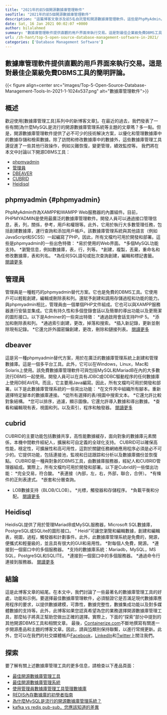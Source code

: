```yaml
---
title: "2021年的前5個開源數據庫管理軟件" 
seoTitle: "2021年的前5個開源數據庫管理軟件" 
description: "這篇博客文章涉及前5名自託管和開源數據庫管理軟件。這些是PhpMyAdmin，Adminer，Dbeaver，Cubrid和Heidisql。" 
date: Sat, 16 Jan 2021 00:02:07 +0000
author: bilalahmed
summary: "數據庫管理軟件提供直觀的用戶界面來執行交易。這是對最佳企業級免費DBMS工具的簡明評論。" 
url: /zh-hant/top-5-open-source-database-management-software-in-2021/
categories: ['Database Management Software']
---
```


## 數據庫管理軟件提供直觀的用戶界面來執行交易。這是對最佳企業級免費DBMS工具的簡明評論。

{{< figure align=center src="images/Top-5-Open-Source-Database-Management-Tools-In-2021-1-1024x537.png" alt="數據庫管理軟件">}}


## 概述
歡迎使用[數據庫管理工具]系列中的新博客文章[1]。在最近的過去，我們發表了一些有關[為什麼MySQL是流行的開源數據庫管理系統等主題的文章嗎？多一點。但是，開源數據庫管理軟件提供了必不可少的技術解決方案，以優化和管理數據庫中的數據存儲和檢索數據。除了訪問和修改數據庫中的數據外，這些數據庫管理工具還促進了一些其他行政操作，例如災難恢復，變更管理，績效監控等。
我們將在本文中討論以下開源DBMS工具：
  * [phpmyadmin][4]
  * [管理員][5]
  * [DBEAVER][6]
  * [CUBRID][7]
  * [Heidisql][8]

## phpmyadmin   {#phpmyadmin}
PhpMyAdmin作為XAMPP和WAMPP Web服務器的內置組件。目前，PHPMYADMIN是使用最廣泛的數據庫管理軟件。開發人員可以通過接口管理信息，表，列，關係，參考，用戶和權限等。此外，它用於執行大多數管理任務，包括創建數據庫，運行查詢和添加用戶帳戶。該數據庫管理系統與其他語言（例如JavaScript和SCSS）一起編寫了PHP。因此，所有文檔均可用於開發和部署。這些是phpmyadmin的一些出色特徵：
  *易於使用的Web界面。
  *多個MySQL功能支持。
  *瀏覽信息，例如數據庫，表，行，列等。
  *創建，複製，丟棄，重命名和修改數據庫，表和列名。
  *為任何SQL語句或批次查詢創建，編輯和標記書籤。
[閱讀更多][9]

## 管理員
管理員是一種輕巧的phpmyadmin替代方案。它也是免費的DBMS工具。它使用戶可以輕鬆創建，編輯或刪除表和列。還賦予創建和調用存儲過程和功能的能力。與phpmyadmin相比，管理員由一個單個PHP文件組成。它也可以與XAMPP服務器進行安裝並集成。它具有持久性和多個登錄會話以及簡單的導出功能以及更簡潔的圖形接口。以下是Adminer的一些突出特徵：
  *通過啟用會話支持PHP 5。
  *添加和刪除表和列。
  *通過索引創建，更改，掉落和搜索。
  *插入新記錄，更新並刪除現有記錄。
  *它還允許外國密鑰創建，更改，刪除和鏈接列表。
[閱讀更多][10]

## dbeaver
這是另一種phpmyadmin替代方案，用於在廣泛的數據庫管理系統上創建和管理數據庫。這是一個多平台工具。此外，它可以在Windows，Linux，Mac和Solaris上使用。該免費數據庫管理軟件可與包括MySQL和MariadB在內的大多數流行DBMS一起使用。開發人員可以在具有JDBC或ODBC驅動程序的任何數據庫上使用DBEAVER。而且，它主要用Java編寫。因此，所有文檔均可用於開發和部署。以下是此數據庫管理系統的一些突出功能：
  *在文件夾中組織所有腳本。重新選擇特定腳本的數據庫連接。
  *從所有選擇的表/視圖中搜索文本。
  *它還允許比較對象結構。
  *您可以排序，過濾，顯示圖像。它還允許導入數據和導出數據。
  *查看和編輯現有表，視圖和列。以及索引，程序和触發器。
[閱讀更多][11]

## cubrid
CUBRID的主要功能包括數據共享，高性能數據緩存，面向對象的數據庫元素關係，本機中間軟件經紀人，擴展和可自定義的全球化支持。 CUBRID可以確保高性能，穩定性，可擴展性和高可用性，這對於關鍵任務網絡應用程序必須是必不可少的。它提供功能，包括連接池，監視和日誌跟踪和分析以及數據庫備份並恢復點。 CUBRID是一種與對象的DBMS工具，由數據庫服務器，經紀人和CUBRID管理器組成。實際上，所有文檔均可用於開發和部署。以下是Cubrid的一些傑出功能：
  *完全交易，符合酸。
  *表連接（內部，左，右，外部，聯合，合併）。
  *有條件的正則表達式。
  *嵌套和分層查詢。
  * LOB數據支持（BLOB/CLOB）。
  *光標，觸發器和存儲程序。
  *負載平衡和分配。
[閱讀更多][12]

## Heidisql
HeidisQL提供了用於管理MariadB或MySQL服務器，Microsoft SQL數據庫，PostgreSQL或SQLite的圖形接口。 “ Heidi”可讓您瀏覽和編輯數據，創建和編輯表，視圖，過程，觸發器和計劃事件。此外，此數據庫管理系統是免費的，開源，便攜式和輕量級的，並且具有很大的GUI和易用性。
  *對每個人免費，開源。
  *連接到一個窗口中的多個服務器。
  *支持的數據庫系統：Mariadb，MySQL，MS SQL，PostgreSQL和SQLITE。
  *連接到一個窗口中的多個服務器。
  *通過命令行連接到服務器。
[閱讀更多][13]

## 結論
這是此博客文章的結尾。在本文中，我們討論了一些最著名的數據庫管理工具的好處，功能和示例。要選擇最佳數據庫管理軟件，必須驗證它是否滿足現代數據庫應用程序的要求，以提供數據建模，可靠性，數據完整性，數據集成功能以及對多媒體數據的支持等。此外，此博客如果您認真希望為您的業務選擇開源數據庫管理工具，那麼帖子將真正幫助您做出正確的選擇。實際上，下面的“探索”部分中提到的其他開源DBMS工具和相關文章。
最後，[Containerize.com][14]不斷地撰寫有關進一步開源產品和主題的博客文章。因此，請與[15]類別保持聯繫，以進行常規更新。此外，您可以在我們的社交媒體帳戶[Facebook][16]，[LinkedIn][17]和[Twitter][18]上關注我們。

## 探索
要了解有關上述數據庫管理工具的更多信息，請檢查以下產品頁面：
  * [最佳開源數據庫管理工具][1]
  * [最佳開源數據庫管理系統][19]
  * [使用管理員數據庫管理工具管理數據庫][20]
  * [REDIS內存數據庫的初學者指南][21]
  * [為什麼MySQL是流行的開源數據庫管理系統？][2]
  * [kafka vs redis pub-sub，您應該知道的差異][3]

  
[1]: https://products.containerize.com/database-management/
[2]: https://blog.containerize.com/2021/02/18/why-mysql-is-a-popular-open-source-database-management-system/
[3]: https://blog.containerize.com/database-management-software/kafka-vs-redis-pub-sub-differences-which-you-should-know/
[4]: #phpmyadmin
[5]: #adminer
[6]: #dbeaver
[7]: #cubrid
[8]: #heidisql
[9]: https://products.containerize.com/database-management/phpmyadmin
[10]: https://products.containerize.com/database-management/adminer
[11]: https://products.containerize.com/database-management/dbeaver
[12]: https://products.containerize.com/database-management/cubrid
[13]: https://products.containerize.com/database-management/heidisql
[14]: https://www.containerize.com/
[15]: https://products.containerize.com/discussion-forum/
[16]: https://web.facebook.com/containerize
[17]: https://www.linkedin.com/company/containerize/
[18]: https://twitter.com/containerize_co
[19]: https://products.containerize.com/database-management-system
[20]: https://blog.containerize.com/2021/03/05/manage-databases-with-adminer-database-management-tool/
[21]: https://blog.containerize.com/database-management-software/a-beginners-guide-to-redis-in-memory-database/
